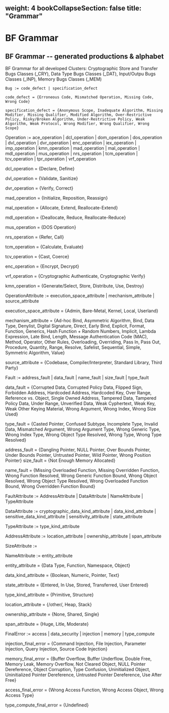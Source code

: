 weight: 4
bookCollapseSection: false
title: "Grammar"
---
# BF Grammar

BF Grammar -- generated productions & alphabet
----------------------------------------------

BF Grammar for all developed Clusters: Cryptographic Store and Transfer Bugs Classes (_CRY), Data Type Bugs Classes (_DAT), Input/Outpu Bugs Classes (_INP), Memory Bugs Classes (_MEM)

`Bug := code_defect | specification_defect`

`code_defect = {Erroneous Code, Mismatched Operation, Missing Code, Wrong Code}`

`specification_defect = {Anonymous Scope, Inadequate Algorithm, Missing Modifier, Missing Qualifier, Modified Algorithm, Over-Restrictive Policy, Risky/Broken Algorithm, Under-Restrictive Policy, Weak Algorithm, Weak Protocol, Wrong Modifier, Wrong Qualifier, Wrong Scope}`

Operation := ace_operation | dcl_operation | dom_operation | dos_operation | dvl_operation | dvr_operation | enc_operation | iex_operation | imp_operation | kmn_operation | mad_operation | mal_operation | mdl_operation | mus_operation | nrs_operation | tcm_operation | tcv_operation | tpr_operation | vrf_operation

dcl_operation = {Declare, Define}

dvl_operation = {Validate, Sanitize}

dvr_operation = {Verify, Correct}

mad_operation = {Initialize, Reposition, Reassign}

mal_operation = {Allocate, Extend, Reallocate-Extend}

mdl_operation = {Deallocate, Reduce, Reallocate-Reduce}

mus_operation = {DOS Operation}

nrs_operation = {Refer, Call}

tcm_operation = {Calculate, Evaluate}

tcv_operation = {Cast, Coerce}

enc_operation = {Encrypt, Decrypt}

vrf_operation = {Cryptographic Authenticate, Cryptographic Verify}

kmn_operation = {Generate/Select, Store, Distribute, Use, Destroy}

OperationAttribute := execution_space_attribute | mechanism_attribute | source_attribute

execution_space_attribute = {Admin, Bare-Metal, Kernel, Local, Userland}

mechanism_attribute = {Ad-hoc Bind, Asymmetric Algorithm, Bind, Data Type, Denylist, Digital Signature, Direct, Early Bind, Explicit, Format, Function, Generics, Hash Function + Random Numbers, Implicit, Lambda Expression, Late Bind, Length, Message Authentication Code (MAC), Method, Operator, Other Rules, Overloading, Overriding, Pass In, Pass Out, Procedure, Quantity, Range, Resolve, Safelist, Sequential, Simple, Symmetric Algorithm, Value}

source_attribute = {Codebase, Compiler/Interpreter, Standard Library, Third Party}

Fault := address_fault | data_fault | name_fault | size_fault | type_fault

data_fault = {Corrupted Data, Corrupted Policy Data, Flipped Sign, Forbidden Address, Hardcoded Address, Hardcoded Key, Over Range, Reference vs. Object, Single Owned Address, Tampered Data, Tampered Policy Data, Under Range, Unverified Data, Weak Cyphertext, Weak Key, Weak Other Keying Material, Wrong Argument, Wrong Index, Wrong Size Used}

type_fault = {Casted Pointer, Confused Subtype, Incomplete Type, Invalid Data, Mismatched Argument, Wrong Argument Type, Wrong Generic Type, Wrong Index Type, Wrong Object Type Resolved, Wrong Type, Wrong Type Resolved}

address_fault = {Dangling Pointer, NULL Pointer, Over Bounds Pointer, Under Bounds Pointer, Untrusted Pointer, Wild Pointer, Wrong Position Pointer}
size_fault = {Not Enough Memory Allocated}

name_fault = {Missing Overloaded Function, Missing Overridden Function, Wrong Function Resolved, Wrong Generic Function Bound, Wrong Object Resolved, Wrong Object Type Resolved, Wrong Overloaded Function Bound, Wrong Overridden Function Bound}

FaultAttribute := AddressAttribute | DataAttribute | NameAttribute | TypeAttribute

DataAttribute := cryptographic_data_kind_attribute | data_kind_attribute | sensitive_data_kind_attribute | sensitivity_attribute | state_attribute

TypeAttribute := type_kind_attribute

AddressAttribute := location_attribute | ownership_attribute | span_attribute

SizeAttribute := 

NameAttribute := entity_attribute

entity_attribute = {Data Type, Function, Namespace, Object}

data_kind_attribute = {Boolean, Numeric, Pointer, Text}

state_attribute = {Entered, In Use, Stored, Transferred, User Entered}

type_kind_attribute = {Primitive, Structure}

location_attribute = {/other/, Heap, Stack}

ownership_attribute = {None, Shared, Single}

span_attribute = {Huge, Litle, Moderate}

FinalError := access | data_security | injection | memory | type_compute

injection_final_error = {Command Injection, File Injection, Parameter Injection, Query Injection, Source Code Injection}

memory_final_error = {Buffer Overflow, Buffer Underflow, Double Free, Memory Leak, Memory Overflow, Not Cleared Object, NULL Pointer Dereference, Object Corruption, Type Confusion, Uninitialized Object, Uninitialized Pointer Dereference, Untrusted Pointer Dereference, Use After Free}

access_final_error = {Wrong Access Function, Wrong Access Object, Wrong Access Type}

type_compute_final_error = {Undefined}
